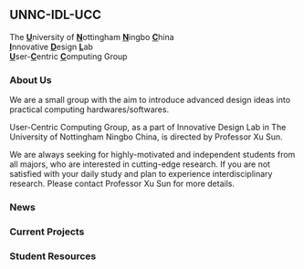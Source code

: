 ## UNNC-IDL-UCC

The <u><b>U</b></u>niversity of <u><b>N</b></u>ottingham <u><b>N</b></u>ingbo <u><b>C</b></u>hina <br> <u><b>I</b></u>nnovative <u><b>D</b></u>esign <u><b>L</b></u>ab <br> <u><b>U</b></u>ser-<u><b>C</b></u>entric <u><b>C</b></u>omputing Group

### About Us

  We are a small group with the aim to introduce advanced design ideas into practical computing hardwares/softwares. 
  
  User-Centric Computing Group, as a part of Innovative Design Lab in The University of Nottingham Ningbo China, is directed by Professor Xu Sun.
  
  We are always seeking for highly-motivated and independent students from all majors, who are interested in cutting-edge research. If you are not satisfied with your daily study and plan to experience interdisciplinary research. Please contact Professor Xu Sun for more details. 

### News


### Current Projects


### Student Resources
